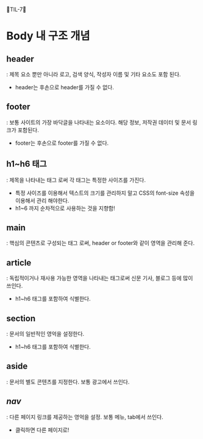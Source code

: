 🦄TIL-7🦄

# Body 내 구조 개념
## header
: 제목 요소 뿐만 아니라 로고, 검색 양식, 작성자 이름 및 기타 요소도 포함 된다.
- header는 후손으로 header를 가질 수 없다.

## footer
: 보통 사이트의 가장 바닥글을 나타내는 요소이다. 해당 정보, 저작권 데이터 및 문서 링크가 포함된다.
- footer는 후손으로 footer를 가질 수 없다.

## h1~h6 태그
: 제목을 나타내는 태그 로써 각 태그는 특정한 사이즈를 가진다.
- 특정 사이즈를 이용해서 텍스트의 크기를 관리하지 말고 CSS의 font-size 속성을 이용해서 관리 해야한다.
- h1~6 까지 순차적으로 사용하는 것을 지향함!

## main 
: 핵심의 콘텐츠로 구성되는 태그 로써, header or footer와 같이 영역을 관리해 준다.

## article
: 독립적이거나 재사용 가능한 영역을 나타내는 태그로써 신문 기사, 블로그 등에 많이 쓰인다.
- h1~h6 태그를 포함하여 식별한다.

## section
: 문서의 일반적인 영억을 설정한다.
- h1~h6 태그를 포함하여 식별한다.

## aside 
: 문서의 별도 콘텐츠를 지정한다. 보통 광고에서 쓰인다.

## _nav_
: 다른 페이지 링크를 제공하는 영억을 설정. 보통 메뉴, tab에서 쓰인다.
- 클릭하면 다른 페이지로!
